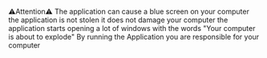 ⚠️Attention⚠️
The application can cause a blue screen on your computer the application is not stolen it does not damage your computer the application starts opening a lot of windows with the words "Your computer is about to explode" 
By running the Application you are responsible for your computer
